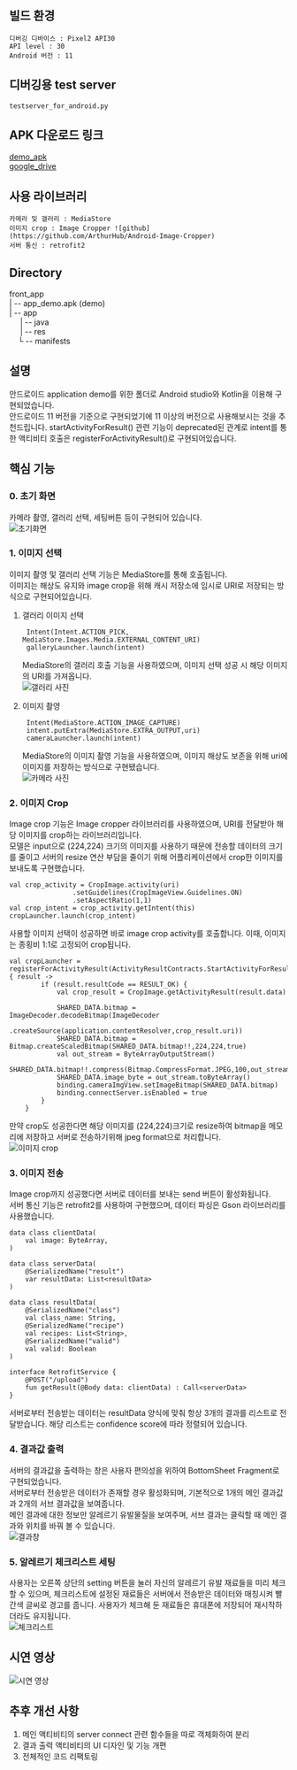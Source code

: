 ## 빌드 환경
    디버깅 디바이스 : Pixel2 API30
    API level : 30
    Android 버전 : 11

## 디버깅용 test server
    testserver_for_android.py

## APK 다운로드 링크
[demo_apk](./app-demo.apk)   
[google_drive](https://drive.google.com/file/d/1Cpn8kdZOLg_VSNX20EmfaJOH53yVrKcS/view?usp=drive_link)   

## 사용 라이브러리
    카메라 및 갤러리 : MediaStore
    이미지 crop : Image Cropper ![github](https://github.com/ArthurHub/Android-Image-Cropper)
    서버 통신 : retrofit2
## Directory
front_app  
| -- app_demo.apk (demo)  
| -- app   
&nbsp;&nbsp;&nbsp;&nbsp;&nbsp;| -- java   
&nbsp;&nbsp;&nbsp;&nbsp;&nbsp;| -- res   
&nbsp;&nbsp;&nbsp;&nbsp;└ -- manifests   
 

## 설명
안드로이드 application demo를 위한 폴더로 Android studio와 Kotlin을 이용해 구현되었습니다.   
안드로이드 11 버전을 기준으로 구현되었기에 11 이상의 버전으로 사용해보시는 것을 추천드립니다.
startActivityForResult() 관련 기능이 deprecated된 관계로 intent를 통한 액티비티 호출은 registerForActivityResult()로 구현되어있습니다.

## 핵심 기능
### 0. 초기 화면
카메라 촬영, 갤러리 선택, 세팅버튼 등이 구현되어 있습니다.   
![초기화면](./readme_img/init.png)
### 1. 이미지 선택
이미지 촬영 및 갤러리 선택 기능은 MediaStore를 통해 호출됩니다.   
이미지는 해상도 유지와 image crop을 위해 캐시 저장소에 임시로 URI로 저장되는 방식으로 구현되어있습니다.
1. 갤러리 이미지 선택   

        Intent(Intent.ACTION_PICK, MediaStore.Images.Media.EXTERNAL_CONTENT_URI)  
        galleryLauncher.launch(intent)    
    
    MediaStore의 갤러리 호출 기능을 사용하였으며, 이미지 선택 성공 시 해당 이미지의 URI를 가져옵니다.   
    ![갤러리 사진](./readme_img/gallery.PNG)
2. 이미지 촬영   

        Intent(MediaStore.ACTION_IMAGE_CAPTURE)   
        intent.putExtra(MediaStore.EXTRA_OUTPUT,uri)   
        cameraLauncher.launch(intent)   

    MediaStore의 이미지 촬영 기능을 사용하였으며, 이미지 해상도 보존을 위해 uri에 이미지를 저장하는 방식으로 구현됐습니다.   
    ![카메라 사진](./readme_img/camera.PNG)

### 2. 이미지 Crop
Image crop 기능은 Image cropper 라이브러리를 사용하였으며, URI를 전달받아 해당 이미지를 crop하는 라이브러리입니다.   
모델은 input으로 (224,224) 크기의 이미지를 사용하기 때문에 전송할 데이터의 크기를 줄이고 서버의 resize 연산 부담을 줄이기 위해 어플리케이션에서 crop한 이미지를 보내도록 구현했습니다.    

    val crop_activity = CropImage.activity(uri)
                    .setGuidelines(CropImageView.Guidelines.ON)
                    .setAspectRatio(1,1)
    val crop_intent = crop_activity.getIntent(this)
    cropLauncher.launch(crop_intent)

사용할 이미지 선택이 성공하면 바로 image crop activity를 호출합니다. 이때, 이미지는 종횡비 1:1로 고정되어 crop됩니다.

    val cropLauncher = registerForActivityResult(ActivityResultContracts.StartActivityForResult()) { result ->
            if (result.resultCode == RESULT_OK) {
                val crop_result = CropImage.getActivityResult(result.data)

                SHARED_DATA.bitmap = ImageDecoder.decodeBitmap(ImageDecoder
                    .createSource(application.contentResolver,crop_result.uri))
                SHARED_DATA.bitmap = Bitmap.createScaledBitmap(SHARED_DATA.bitmap!!,224,224,true)
                val out_stream = ByteArrayOutputStream()
                SHARED_DATA.bitmap!!.compress(Bitmap.CompressFormat.JPEG,100,out_stream)
                SHARED_DATA.image_byte = out_stream.toByteArray()
                binding.cameraImgView.setImageBitmap(SHARED_DATA.bitmap)
                binding.connectServer.isEnabled = true
            }
        }

만약 crop도 성공한다면 해당 이미지를 (224,224)크기로 resize하여 bitmap을 메모리에 저장하고 서버로 전송하기위해 jpeg format으로 처리합니다.   
![이미지 crop](./readme_img/crop.PNG)  

### 3. 이미지 전송   
Image crop까지 성공했다면 서버로 데이터를 보내는 send 버튼이 활성화됩니다.   
서버 통신 기능은 retrofit2를 사용하여 구현했으며, 데이터 파싱은 Gson 라이브러리를 사용했습니다.
    
    data class clientData(
        val image: ByteArray,
    )

    data class serverData(
        @SerializedName("result")
        var resultData: List<resultData>
    )
    
    data class resultData(
        @SerializedName("class")
        val class_name: String,
        @SerializedName("recipe")
        val recipes: List<String>,
        @SerializedName("valid")
        val valid: Boolean
    )

    interface RetrofitService {
        @POST("/upload")
        fun getResult(@Body data: clientData) : Call<serverData>
    }
서버로부터 전송받는 데이터는 resultData 양식에 맞춰 항상 3개의 결과를 리스트로 전달받습니다. 해당 리스트는 confidence score에 따라 정렬되어 있습니다. 

### 4. 결과값 출력
서버의 결과값을 출력하는 창은 사용자 편의성을 위하여 BottomSheet Fragment로 구현되었습니다.   
서버로부터 전송받은 데이터가 존재할 경우 활성화되며, 기본적으로 1개의 메인 결과값과 2개의 서브 결과값을 보여줍니다.   
메인 결과에 대한 정보만 알레르기 유발물질을 보여주며, 서브 결과는 클릭할 때 메인 결과와 위치를 바꿔 볼 수 있습니다.   
![결과창](./readme_img/result.PNG)  

### 5. 알레르기 체크리스트 세팅
사용자는 오른쪽 상단의 setting 버튼을 눌러 자신의 알레르기 유발 재료들을 미리 체크할 수 있으며, 체크리스트에 설정된 재료들은 서버에서 전송받은 데이터와 매칭시켜 빨간색 글씨로 경고를 줍니다.
사용자가 체크해 둔 재료들은 휴대폰에 저장되어 재시작하더라도 유지됩니다.   
![체크리스트](./readme_img/checklist.PNG) 

## 시연 영상   
![시연 영상](./readme_img/demo_play2.gif) 

## 추후 개선 사항
1. 메인 액티비티의 server connect 관련 함수들을 따로 객체화하여 분리
2. 결과 출력 액티비티의 UI 디자인 및 기능 개편
3. 전체적인 코드 리팩토링